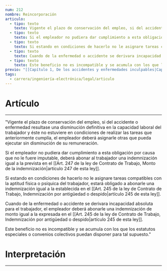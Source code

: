 ```yaml
---
num: 212
nombre: Reincorporación
articulo:
  - tipo: texto
    texto: Vigente el plazo de conservación del empleo, si del accidente o enfermedad resultase una disminución definitiva en la capacidad laboral del trabajador y éste no estuviere en condiciones de realizar las tareas que anteriormente cumplía, el empleador deberá asignarle otras que pueda ejecutar sin disminución de su remuneración.
  - tipo: texto
    texto: Si el empleador no pudiera dar cumplimiento a esta obligación por causa que no le fuere imputable, deberá abonar al trabajador una indemnización igual a la prevista en el artículo 247 de esta ley.
  - tipo: texto
    texto: Si estando en condiciones de hacerlo no le asignare tareas compatibles con la aptitud física o psíquica del trabajador, estará obligado a abonarle una indemnización igual a la establecida en el artículo 245 de esta ley.
  - tipo: texto
    texto: Cuando de la enfermedad o accidente se derivara incapacidad absoluta para el trabajador, el empleador deberá abonarle una indemnización de monto igual a la expresada en el artículo 245 de esta ley.
  - tipo: texto
    texto: Este beneficio no es incompatible y se acumula con los que los estatutos especiales o convenios colectivos puedan disponer para tal supuesto.
previo: "[[Capítulo 1, De los accidentes y enfermedades inculpables|Capítulo 1, De los accidentes y enfermedades inculpables]]"
tags:
  - carrera/ingeniería-electrónica/legal/articulo
---
```

# Artículo
---
"Vigente el plazo de conservación del empleo, si del accidente o enfermedad resultase una disminución definitiva en la capacidad laboral del trabajador y éste no estuviere en condiciones de realizar las tareas que anteriormente cumplía, el empleador deberá asignarle otras que pueda ejecutar sin disminución de su remuneración.

Si el empleador no pudiera dar cumplimiento a esta obligación por causa que no le fuere imputable, deberá abonar al trabajador una indemnización igual a la prevista en el [[Art. 247 de la ley de Contrato de Trabajo, Monto de la indemnización|artículo 247 de esta ley]].

Si estando en condiciones de hacerlo no le asignare tareas compatibles con la aptitud física o psíquica del trabajador, estará obligado a abonarle una indemnización igual a la establecida en el [[Art. 245 de la ley de Contrato de Trabajo, Indemnización por antigüedad o despido|artículo 245 de esta ley]].

Cuando de la enfermedad o accidente se derivara incapacidad absoluta para el trabajador, el empleador deberá abonarle una indemnización de monto igual a la expresada en el [[Art. 245 de la ley de Contrato de Trabajo, Indemnización por antigüedad o despido|artículo 245 de esta ley]].

Este beneficio no es incompatible y se acumula con los que los estatutos especiales o convenios colectivos puedan disponer para tal supuesto."

# Interpretación
---
